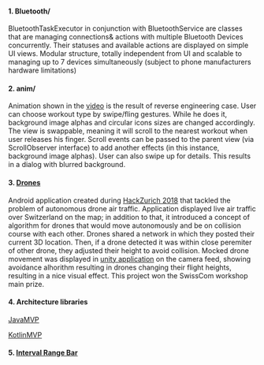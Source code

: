 
#### 1. Bluetooth/

BluetoothTaskExecutor in conjunction with BluetoothService are classes that are managing connections& actions with multiple Bluetooth Devices concurrently. Their statuses and available actions are displayed on simple UI views. Modular structure, totally independent from UI and scalable to managing up to 7 devices simultaneously (subject to phone manufacturers hardware limitations)


#### 2. anim/
Animation shown in the [video](https://github.com/JanPawlov/portfolio/blob/master/anim/anim.mp4) is the result of reverse engineering case. User can choose workout type by swipe/fling gestures. While he does it, background image alphas and circular icons sizes are changed accordingly. 
The view is swappable, meaning it will scroll to the nearest workout when user releases his finger. Scroll events can be passed to the parent view (via ScrollObserver interface) to add another effects (in this instance, background image alphas). User can also swipe up for details. This results in a dialog with blurred background.

#### 3. [Drones](https://github.com/JanPawlov/GameOfDronesApp "Game Of Drones")

Android application created during [HackZurich 2018](https://digitalfestival.ch/en/HACK/) that tackled the problem of autonomous drone air traffic. Application displayed live air traffic over Switzerland on the map; in addition to that, it introduced a concept of algorithm for drones that would move autonomously and be on collision course with each other. Drones shared a network in which they posted their current 3D location. Then, if a drone detected it was within close peremiter of other drone, they adjusted their height to avoid collision. Mocked drone movement was displayed in [unity application](https://github.com/psykulsk/GameOfDrones_unity) on the camera feed, showing avoidance alhorithm resulting in drones changing their flight heights, resulting in a nice visual effect. 
This project won the SwissCom workshop main prize.

#### 4. Architecture libraries
[JavaMVP](https://github.com/ApploverSoftware/JavaMVP)

[KotlinMVP](https://github.com/ApploverSoftware/KotlinMVP)

#### 5. [Interval Range Bar](https://github.com/JanPawlov/IntervalRangeBar)


